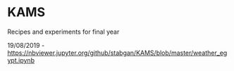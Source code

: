 # KAMS
Recipes and experiments for final year

19/08/2019 - https://nbviewer.jupyter.org/github/stabgan/KAMS/blob/master/weather_egypt.ipynb
